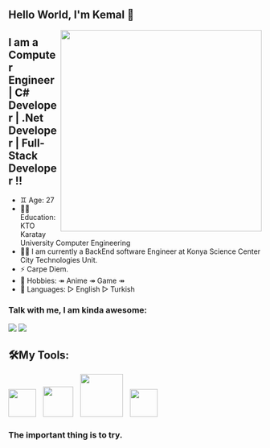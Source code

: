 ## Hello World, I'm Kemal 👋


<img src=https://birimler.atauni.edu.tr/islam-tarihi-ve-sanatlari-bolumu/wp-content/uploads/sites/402/2021/11/yapim-asamasinda.gif width="400" height="400" align="right">

## I am a Computer Engineer | C# Developer | .Net Developer | Full-Stack Developer !!
- ♊️ Age: 27
- 👨‍🎓 Education: KTO Karatay University Computer Engineering 
- 👨‍💻 I am currently a BackEnd software Engineer at Konya Science Center City Technologies Unit.
- ⚡  Carpe Diem.
- 🎯 Hobbies: ↠ Anime ↠ Game ↠
- 💬 Languages: ▻ English ▻ Turkish 
### Talk with me, I am kinda awesome:
<p float="left">
<a href="mailto:kemalkartal0505@gmail.com"><img src="https://img.shields.io/badge/Gmail-D14836?style=for-the-badge&logo=gmail&logoColor=white" /></a>
<a href="https://www.linkedin.com/in/kemalkartal05/"><img src="https://img.shields.io/badge/LinkedIn-0077B5?style=for-the-badge&logo=linkedin&logoColor=white" /></a>

</p>

## 🛠My Tools:
<p float="left">
<img src="https://webodasi.com/wp-content/uploads/2020/09/C-1.png" width="55" hight="75">
<img src="https://upload.wikimedia.org/wikipedia/commons/thumb/c/cf/Angular_full_color_logo.svg/225px-Angular_full_color_logo.svg.png" width="60" hight="75" style="margin-left: 10">
<img src="https://mennankose.com/content/images/size/w2000/2019/08/asp-net-core-logo-1.png" width="85" hight="55" style="padding-left: 10">
<img src="https://img.icons8.com/nolan/128/sql.png" width="55" hight="65"   style="margin-left: 10"/>


</p>

### The important thing is to try.